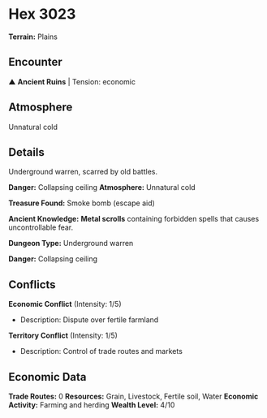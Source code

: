 # Hex 3023

**Terrain:** Plains

## Encounter
▲ **Ancient Ruins** | Tension: economic

## Atmosphere
Unnatural cold

## Details
Underground warren, scarred by old battles.

**Danger:** Collapsing ceiling
**Atmosphere:** Unnatural cold

**Treasure Found:** Smoke bomb (escape aid)

**Ancient Knowledge:** **Metal scrolls** containing forbidden spells that causes uncontrollable fear.

**Dungeon Type:** Underground warren

**Danger:** Collapsing ceiling

## Conflicts
**Economic Conflict** (Intensity: 1/5)
- Description: Dispute over fertile farmland

**Territory Conflict** (Intensity: 1/5)
- Description: Control of trade routes and markets

## Economic Data
**Trade Routes:** 0
**Resources:** Grain, Livestock, Fertile soil, Water
**Economic Activity:** Farming and herding
**Wealth Level:** 4/10
